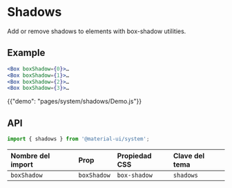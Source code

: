 # Shadows

<p class="description">Add or remove shadows to elements with box-shadow utilities.</p>

## Example

```jsx
<Box boxShadow={0}>…
<Box boxShadow={1}>…
<Box boxShadow={2}>…
<Box boxShadow={3}>…
```

{{"demo": "pages/system/shadows/Demo.js"}}

## API

```js
import { shadows } from '@material-ui/system';
```

| Nombre del import | Prop        | Propiedad CSS | Clave del tema |
|:----------------- |:----------- |:------------- |:-------------- |
| `boxShadow`       | `boxShadow` | `box-shadow`  | `shadows`      |